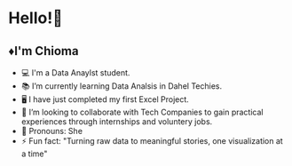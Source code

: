 # Hello!👋

## ♦️I'm Chioma

- 💻 I'm a Data Anaylst student.
- 📚 I’m currently learning Data Analsis in Dahel Techies.
- 🖥️ I have just completed my first Excel Project.
- 💞️ I’m looking to collaborate with Tech Companies to gain practical
      experiences through internships and voluntery jobs.
- 👗 Pronouns: She
- ⚡ Fun fact: "Turning raw data to meaningful stories, one visualization at a time"

<!---
Chioma-Frances/Chioma-Frances is a ✨ special ✨ repository because its `README.md` (this file) appears on your GitHub profile.
You can click the Preview link to take a look at your changes.
--->
